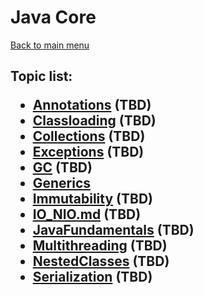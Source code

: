 <H1>Java Core</h1>

[Back to main menu](..%2FREADME.md)

<h2>

Topic list:
* [Annotations](education%2FAnnotations.md) (TBD)
* [Classloading](education%2FClassloading.md) (TBD)
* [Collections](education%2FCollections.md) (TBD) 
* [Exceptions](education%2FExceptions.md) (TBD)
* [GC](education%2FGC.md) (TBD)
* [Generics](education%2FGenerics.md)
* [Immutability](education%2FImmutability.md) (TBD)
* [IO_NIO.md](education%2FIO_NIO.md) (TBD)
* [JavaFundamentals](education%2FJavaFundamentals.md) (TBD)
* [Multithreading](education%2FMultithreading.md) (TBD)
* [NestedClasses](education%2FNestedClasses.md) (TBD)
* [Serialization](education%2FSerialization.md) (TBD)

</h2>
